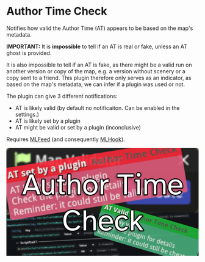 # Author Time Check

Notifies how valid the Author Time (AT) appears to be based on the map's metadata.

**IMPORTANT:** It is **impossible** to tell if an AT is real or fake, unless an AT ghost is provided.

It is also impossible to tell if an AT is fake, as there might be a valid run on another version or copy of the map, e.g. a version without scenery or a copy sent to a friend.
This plugin therefore only serves as an indicator, as based on the map's metadata, we can infer if a plugin was used or not.

The plugin can give 3 different notifications:
- AT is likely valid (by default no notificaiton. Can be enabled in the settings.)
- AT is likely set by a plugin
- AT might be valid or set by a plugin (inconclusive)

Requires [MLFeed](https://openplanet.dev/plugin/mlfeedracedata) (and consequently [MLHook](https://openplanet.dev/plugin/mlhook)).

![image](images/main.png)
